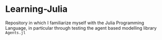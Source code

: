 # Learning-Julia
Repository in which I familiarize myself with the Julia Programming Language, in particular through testing the agent based modelling library `Agents.jl`
